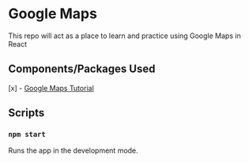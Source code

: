 # Google Maps

This repo will act as a place to learn and practice using Google Maps in React

## Components/Packages Used

[x] - [Google Maps Tutorial](https://medium.com/javascript-in-plain-english/building-a-react-ice-cream-finder-app-with-the-google-maps-api-7e39339e0261)

## Scripts

### `npm start`

Runs the app in the development mode.
